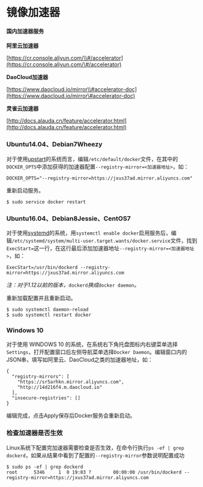 # 镜像加速器

#### 国内加速器服务

**阿里云加速器**

[https://cr.console.aliyun.com/\\#/accelerator](https://cr.console.aliyun.com/\#/accelerator)

**DaoCloud加速器**

[https://www.daocloud.io/mirror\\#accelerator-doc](https://www.daocloud.io/mirror\#accelerator-doc)

**灵雀云加速器**

[http://docs.alauda.cn/feature/accelerator.html](http://docs.alauda.cn/feature/accelerator.html)

### Ubuntu14.04、Debian7Wheezy

对于使用[upstart](http://upstart.ubuntu.com/)的系统而言，编辑`/etc/default/docker`文件，在其中的`DOCKER_OPTS`中添加获得的加速器配置`--registry-mirror=<加速器地址>`，如：

```
DOCKER_OPTS="--registry-mirror=https://jxus37ad.mirror.aliyuncs.com"
```

重新启动服务。

```
$ sudo service docker restart
```

### Ubuntu16.04、Debian8Jessie、CentOS7

对于使用[systemd](https://www.freedesktop.org/wiki/Software/systemd/)的系统，用`systemctl enable docker`启用服务后，编辑`/etc/systemd/system/multi-user.target.wants/docker.service`文件，找到`ExecStart=`这一行，在这行最后添加加速器地址`--registry-mirror=<加速器地址>`，如：

```
ExecStart=/usr/bin/dockerd --registry-mirror=https://jxus37ad.mirror.aliyuncs.com
```

_注：对于1.12以前的版本，_`dockerd`_换成_`docker daemon`_。_

重新加载配置并且重新启动。

```
$ sudo systemctl daemon-reload
$ sudo systemctl restart docker
```

### Windows 10

对于使用 WINDOWS 10 的系统，在系统右下角托盘图标内右键菜单选择`Settings`，打开配置窗口后左侧导航菜单选择`Docker Daemon`。编辑窗口内的JSON串，填写如阿里云、DaoCloud之类的加速器地址，如：

```
{
  "registry-mirrors": [
    "https://sr5arhkn.mirror.aliyuncs.com",
    "http://14d216f4.m.daocloud.io"
  ],
  "insecure-registries": []
}
```

编辑完成，点击Apply保存后Docker服务会重新启动。

### 检查加速器是否生效

Linux系统下配置完加速器需要检查是否生效，在命令行执行`ps -ef | grep dockerd`，如果从结果中看到了配置的`--registry-mirror`参数说明配置成功

```
$ sudo ps -ef | grep dockerd
root      5346     1  0 19:03 ?        00:00:00 /usr/bin/dockerd --registry-mirror=https://jxus37ad.mirror.aliyuncs.com
```



